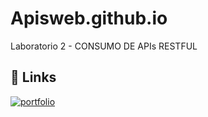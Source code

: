 
# Apisweb.github.io

Laboratorio 2 - CONSUMO DE APIs RESTFUL




## 🔗 Links
[![portfolio](https://img.freepik.com/vector-gratis/ilustracion-api-dibujada-mano_23-2149388656.jpg?t=st=1728482532~exp=1728486132~hmac=b5f03872c596114cbffcf02718ed50e2cd48fa9e477812fd7fd3334e1f19ab34&w=826)](https://paulcabreraepn.github.io/apisweb.github.io/)

